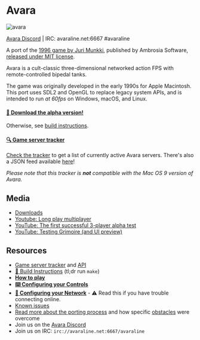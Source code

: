 
# Avara

![avara](https://lychee.vastan.net/uploads/original/66/8e/07b5c97bd403a62523679d46c334.gif)

[Avara Discord](https://discord.gg/yw5qnBtJd5) | IRC: avaraline.net:6667 #avaraline

A port of the [1996 game by Juri Munkki](https://en.wikipedia.org/wiki/Avara), published by Ambrosia Software, [released under MIT license](https://github.com/jmunkki/Avara).

Avara is a cult-classic three-dimensional networked action FPS with remote-controlled bipedal tanks. 

The game was originally developed in the early 1990s for Apple Macintosh. This port uses SDL2 and OpenGL to replace legacy system APIs, and is intended to run *at 60fps* on Windows, macOS, and Linux.

#### [💾 Download the alpha version!](https://github.com/avaraline/Avara/releases/tag/0.7.0-nightly.20201230)

Otherwise, see [build instructions](https://github.com/avaraline/Avara/wiki/Build-instructions).

#### [🔍 Game server tracker](http://avara.io/)
[Check the tracker](http://avara.io/) to get a list of currently active Avara servers. There's also a JSON feed available [here](http://avara.io/api/v1/games/)!

_Please note that this tracker is **not** compatible with the Mac OS 9 version of Avara._

## Media
* [Downloads](https://github.com/avaraline/Avara/releases/tag/0.7.0-nightly.20201230)
* [Youtube: Long play multiplayer](https://www.youtube.com/watch?v=AqDRN6srt5M)
* [YouTube: The first successful 3-player alpha test](https://www.youtube.com/watch?v=aOW6lSC0kQI)
* [YouTube: Testing Grimoire (and UI preview)](https://www.youtube.com/watch?v=OX4I18PXXOI&)

## Resources 
- [Game server tracker](http://avara.io/) and [API](http://avara.io/api/v1/games/)
- [👷 Build Instructions](https://github.com/avaraline/Avara/wiki/Build-instructions) (tl;dr run `make`)
- **[How to play](https://github.com/avaraline/Avara/wiki/How-to-Play)**
- **[⌨️ Configuring your Controls](https://github.com/avaraline/Avara/wiki/Configuring-your-Controls)**
- **[📡 Configuring your Network](https://github.com/avaraline/Avara/wiki/Configuring-your-Network)** - ⚠️ Read this if you have trouble connecting online.
- [Known issues](https://github.com/avaraline/Avara/issues?q=is%3Aissue+is%3Aopen+label%3Abug)
- [Read more about the porting process](https://github.com/avaraline/Avara/wiki/Porting-challenges) and how specific [obstacles](https://en.wikipedia.org/wiki/Macintosh_Toolbox) were overcome
- Join us on the [Avara Discord](https://discord.gg/yw5qnBtJd5)
- Join us on IRC: `irc://avaraline.net:6667/avaraline`


